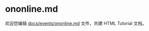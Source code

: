 ononline.md
===

欢迎您编辑 <a target="__blank" href="https://github.com/jaywcjlove/html-tutorial/blob/main/docs/events/ononline.md">docs/events/ononline.md</a> 文件，共建 HTML Tutorial 文档。
